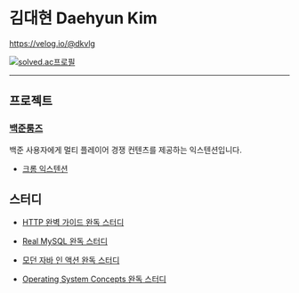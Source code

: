 <!--![dqgthb](https://capsule-render.vercel.app/api?type=slice&color=auto&height=200&text=dqgthb&fontAlign=70&rotate=13&fontAlignY=25&desc=&descAlign=70.&descAlignY=44) -->

# 김대현 Daehyun Kim

https://velog.io/@dkvlg

[![solved.ac프로필](http://mazassumnida.wtf/api/v2/generate_badge?boj=dkbkjn)](https://solved.ac/dkbkjn)

---

## 프로젝트

### [백준룸즈](https://github.com/boostcampwm2023/web15-BaekjoonRooms)

백준 사용자에게 멀티 플레이어 경쟁 컨텐츠를 제공하는 익스텐션입니다.

- [크롬 익스텐션](https://chromewebstore.google.com/detail/baekjoonrooms/fndogmcoaeenjcihljbahpdlfinkepeh?hl=ko)

## 스터디

- [HTTP 완벽 가이드 완독 스터디](https://github.com/vimkim/http-the-definitive-guide)

- [Real MySQL 완독 스터디](https://github.com/vimkim/real-mysql-8.0)

- [모던 자바 인 액션 완독 스터디](https://github.com/vimkim/modern-java-in-action)

- [Operating System Concepts 완독 스터디](https://github.com/vimkim/operating-system-concepts)

